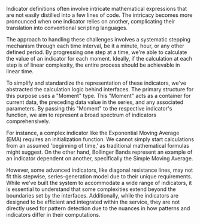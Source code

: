 Indicator definitions often involve intricate mathematical expressions that are not easily distilled into a few lines of code. The intricacy becomes more pronounced when one indicator relies on another, complicating their translation into conventional scripting languages.

The approach to handling these challenges involves a systematic stepping mechanism through each time interval, be it a minute, hour, or any other defined period. By progressing one step at a time, we're able to calculate the value of an indicator for each moment. Ideally, if the calculation at each step is of linear complexity, the entire process should be achievable in linear time.

To simplify and standardize the representation of these indicators, we've abstracted the calculation logic behind interfaces. The primary structure for this purpose uses a "Moment" type. This "Moment" acts as a container for current data, the preceding data value in the series, and any associated parameters. By passing this "Moment" to the respective indicator's function, we aim to represent a broad spectrum of indicators comprehensively.

For instance, a complex indicator like the Exponential Moving Average (EMA) requires an initialization function. We cannot simply start calculations from an assumed 'beginning of time,' as traditional mathematical formulas might suggest. On the other hand, Bollinger Bands represent an example of an indicator dependent on another, specifically the Simple Moving Average.

However, some advanced indicators, like diagonal resistance lines, may not fit this stepwise, series-generation model due to their unique requirements. While we've built the system to accommodate a wide range of indicators, it is essential to understand that some complexities extend beyond the boundaries set by the interfaces. Additionally, while the indicators are designed to be efficient and integrated within the service, they are not directly used for pattern detection due to the nuances in how patterns and indicators differ in their computations.